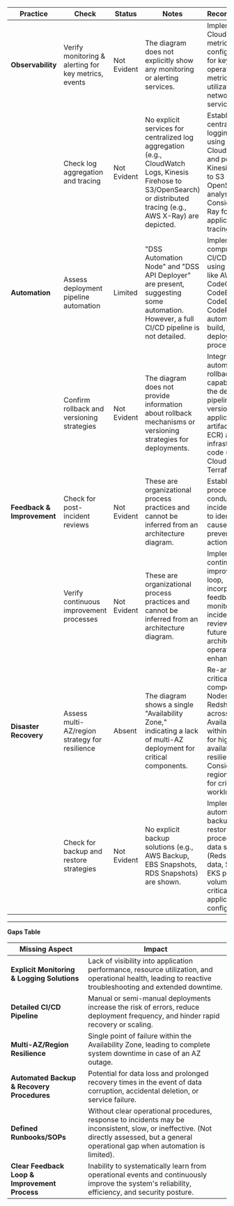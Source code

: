 | Practice | Check | Status | Notes | Recommendation |
|---|---|---|---|---|
| **Observability** | Verify monitoring & alerting for key metrics, events | Not Evident | The diagram does not explicitly show any monitoring or alerting services. | Implement AWS CloudWatch for metrics and logs, configure alarms for key operational metrics (e.g., CPU utilization, network I/O, service health). |
| | Check log aggregation and tracing | Not Evident | No explicit services for centralized log aggregation (e.g., CloudWatch Logs, Kinesis Firehose to S3/OpenSearch) or distributed tracing (e.g., AWS X-Ray) are depicted. | Establish a centralized logging solution using AWS CloudWatch Logs and potentially Kinesis Firehose to S3 or OpenSearch for analysis. Consider AWS X-Ray for application tracing. |
| **Automation** | Assess deployment pipeline automation | Limited | "DSS Automation Node" and "DSS API Deployer" are present, suggesting some automation. However, a full CI/CD pipeline is not detailed. | Implement a comprehensive CI/CD pipeline using services like AWS CodeCommit, CodeBuild, CodeDeploy, and CodePipeline to automate the build, test, and deployment processes. |
| | Confirm rollback and versioning strategies | Not Evident | The diagram does not provide information about rollback mechanisms or versioning strategies for deployments. | Integrate automatic rollback capabilities into the deployment pipeline. Utilize versioning for application artifacts (e.g., S3, ECR) and infrastructure as code (e.g., CloudFormation, Terraform). |
| **Feedback & Improvement** | Check for post-incident reviews | Not Evident | These are organizational process practices and cannot be inferred from an architecture diagram. | Establish a formal process for conducting post-incident reviews to identify root causes and preventive actions. |
| | Verify continuous improvement processes | Not Evident | These are organizational process practices and cannot be inferred from an architecture diagram. | Implement a continuous improvement loop, incorporating feedback from monitoring, incidents, and reviews into future architectural and operational enhancements. |
| **Disaster Recovery** | Assess multi-AZ/region strategy for resilience | Absent | The diagram shows a single "Availability Zone," indicating a lack of multi-AZ deployment for critical components. | Re-architect critical components (DSS Nodes, EKS, Redshift, EMR) across multiple Availability Zones within the region for high availability and resilience. Consider a multi-region strategy for critical workloads. |
| | Check for backup and restore strategies | Not Evident | No explicit backup solutions (e.g., AWS Backup, EBS Snapshots, RDS Snapshots) are shown. | Implement automated backup and restore procedures for all data stores (Redshift, EMR data, S3 objects, EKS persistent volumes) and critical application configurations. |

---

**Gaps Table**

| Missing Aspect | Impact |
|---|---|
| **Explicit Monitoring & Logging Solutions** | Lack of visibility into application performance, resource utilization, and operational health, leading to reactive troubleshooting and extended downtime. |
| **Detailed CI/CD Pipeline** | Manual or semi-manual deployments increase the risk of errors, reduce deployment frequency, and hinder rapid recovery or scaling. |
| **Multi-AZ/Region Resilience** | Single point of failure within the Availability Zone, leading to complete system downtime in case of an AZ outage. |
| **Automated Backup & Recovery Procedures** | Potential for data loss and prolonged recovery times in the event of data corruption, accidental deletion, or service failure. |
| **Defined Runbooks/SOPs** | Without clear operational procedures, response to incidents may be inconsistent, slow, or ineffective. (Not directly assessed, but a general operational gap when automation is limited). |
| **Clear Feedback Loop & Improvement Process** | Inability to systematically learn from operational events and continuously improve the system's reliability, efficiency, and security posture. |